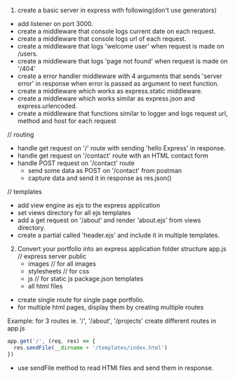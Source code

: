 1. create a basic server in express with following(don't use generators)
  - add listener on port 3000.
  - create a middleware that console logs current date on each request.
  - create a middleware that console logs url of each request.
  - create a middleware that logs 'welcome user' when request is made on /users.
  - create a middleware that logs 'page not found' when request is made on '/404'
  - create a error handler middleware with 4 arguments that sends 'server error' in response when error is passed as argument to next function.
  - create a middleware which works as express.static middleware.
  - create a middleware which works similar as express.json and express.urlencoded.
  - create a middleware that functions similar to logger and logs request url, method and host for each request

// routing
  - handle get request on '/' route with sending 'hello Express' in response.
  - handle get request on '/contact' route with an HTML contact form
  - handle POST request on '/contact' route
    - send some data as POST on '/contact' from postman
    - capture data and send it in response as res.json()

// templates
  - add view engine as ejs to the express application
  - set views directory for all ejs templates
  - add a get request on '/about' and render  'about.ejs' from views directory.
  - create a partial called 'header.ejs' and include it in multiple templates.

2. Convert your portfolio into an express application
  folder structure
  app.js // express server
  public
    - images // for all images
    - stylesheets // for css
    - js // for static js
  package.json
  templates
    - all html files


  - create single route for single page portfolio.
  - for multiple html pages, display them by creating multiple routes

Example: 
  for 3 routes ie. '/', '/about', '/projects' create different routes in app.js
  ```js
  app.get('/', (req, res) => {
    res.sendFile(__dirname + '/templates/index.html')
  })
  ```

  - use sendFile method to read HTMl files and send them in response.
  